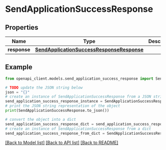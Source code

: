 # SendApplicationSuccessResponse


## Properties

Name | Type | Description | Notes
------------ | ------------- | ------------- | -------------
**response** | [**SendApplicationSuccessResponseResponse**](SendApplicationSuccessResponseResponse.md) |  | 

## Example

```python
from openapi_client.models.send_application_success_response import SendApplicationSuccessResponse

# TODO update the JSON string below
json = "{}"
# create an instance of SendApplicationSuccessResponse from a JSON string
send_application_success_response_instance = SendApplicationSuccessResponse.from_json(json)
# print the JSON string representation of the object
print(SendApplicationSuccessResponse.to_json())

# convert the object into a dict
send_application_success_response_dict = send_application_success_response_instance.to_dict()
# create an instance of SendApplicationSuccessResponse from a dict
send_application_success_response_from_dict = SendApplicationSuccessResponse.from_dict(send_application_success_response_dict)
```
[[Back to Model list]](../README.md#documentation-for-models) [[Back to API list]](../README.md#documentation-for-api-endpoints) [[Back to README]](../README.md)


